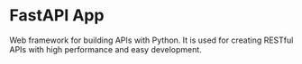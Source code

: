 # FastAPI App

Web framework for building APIs with Python. It is used for creating RESTful APIs with high performance and easy
development.
